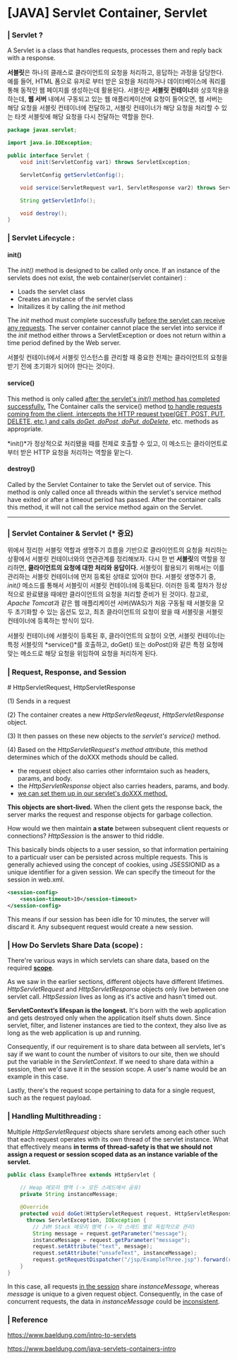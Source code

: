 # [JAVA] Servlet Container, Servlet 

### | Servlet ?

A Servlet is a class that handles requests, processes them and reply back with a response. 

**서블릿**은 하나의 클래스로 클라이언트의 요청을 처리하고, 응답하는 과정을 담당한다. 예를 들어, HTML 폼으로 유저로 부터 받은 요청을 처리하거나 데이터베이스에 쿼리를 통해 동적인 웹 페이지를 생성하는데 활용된다. 서블릿은 **서블릿 컨테이너**와 상호작용을 하는데, **웹 서버** 내에서 구동되고 있는 웹 애플리케이션에 요청이 들어오면, 웹 서버는 해당 요청을 서블릿 컨테이너에 전달하고, 서블릿 컨테이너가 해당 요청을 처리할 수 있는 타겟 서블릿에 해당 요청을 다시 전달하는 역할을 한다. 

```java
package javax.servlet;

import java.io.IOException;

public interface Servlet {
    void init(ServletConfig var1) throws ServletException;

    ServletConfig getServletConfig();

    void service(ServletRequest var1, ServletResponse var2) throws ServletException, IOException;

    String getServletInfo();

    void destroy();
}
```



### | Servlet Lifecycle :

#### init()

The *init()* method is designed to be called only once. If an instance of the servlets does not exist, the web container(servlet container) :

- Loads the servlet class
- Creates an instance of the servlet class
- Initailizes it by calling the *init* method

The *init* method must complete successfully <u>before the servlet can receive any requests</u>. The server container cannot place the servlet into service if the *init* method either throws a ServletException or does not return within a time period defined by the Web server. 

서블릿 컨테이너에서 서블릿 인스턴스를 관리할 때 중요한 전제는 클라이언트의 요청을 받기 전에 초기화가 되어야 한다는 것이다. 

#### service()

This method is only called <u>after the servlet's *init()* method has completed successfully.</u> The Container calls the service() method <u>to handle requests coming from the client, intercepts the HTTP request type(GET, POST, PUT, DELETE, etc.) and calls *doGet*, *doPost*, *doPut*, *doDelete*</u>, etc. methods as appropriate.

*init()*가 정상적으로 처리됐을 때를 전제로 호출할 수 있고, 이 메소드는 클라이언트로부터 받은 HTTP 요청을 처리하는 역할을 맡는다.

#### destroy()

Called by the Servlet Container to take the Servlet out of service. This method is only called once all threads within the servlet's service method have exited or after a timeout period has passed. After the container calls this method, it will not call the service method again on the Servlet. 

___

### | Servlet Container & Servlet (* 중요)

위에서 정리한 서블릿 역할과 생명주기 흐름을 기반으로 클라이언트의 요청을 처리하는 상황에서 서블릿 컨테이너와의 연관관계를 정리해보자. 다시 한 번 **서블릿**의 역할을 정리하면, **클라이언트의 요청에 대한 처리와 응답이다.** 서블릿이 활용되기 위해서는 이를 관리하는 서블릿 컨테이너에 먼저 등록된 상태로 있어야 한다. 서블릿 생명주기 중, *init()* 메소드를 통해서 서블릿이 서블릿 컨테이너에 등록된다. 이러한 등록 절차가 정상적으로 완료됐을 때에만 클라이언트의 요청을 처리할 준비가 된 것이다. 참고로, *Apache Tomcat*과 같은 웹 애플리케이션 서버(WAS)가 처음 구동될 때 서블릿을 모두 초기화할 수 있는 옵션도 있고, 최초 클라이언트의 요청이 왔을 때 서블릿을 서블릿 컨테이너에 등록하는 방식이 있다. 

서블릿 컨테이너에 서블릿이 등록된 후, 클라이언트의 요청이 오면, 서블릿 컨테이너는 특정 서블릿의 *service()*를 호출하고, doGet() 또는 doPost()와 같은 특정 요청에 맞는 메소드로 해당 요청을 위임하여 요청을 처리하게 된다. 

### | Request, Response, and Session 

\# HttpServletRequest, HttpServletResponse

(1) Sends in a request

(2) The container creates a new *HttpServletReqeust*, *HttpServletResponse* object.

(3) It then passes on these new objects to the *servlet's service()* method. 

(4) Based on the *HttpServletRequest's method attribute*, this method determines which of the doXXX methods should be called.

- the request object also carries other informtaion such as headers, params, and body. 
- the *HttpServletResponse* object also carries headers, params, and body. 
- <u>we can set them up in our servlet's doXXX method.</u>

**This objects are short-lived.** When the client gets the response back, the server marks the request and response objects for garbage collection. 

How would we then maintain **a state** between subsequent client requests or connections? *HttpSession* is the answer to thid riddle. 

This basically binds objects to a user session, so that information pertaining to a particualr user can be persisted across multiple requests. This is generally achieved using the concept of cookies, using JSESSIONID as a unique identifier for a given session. We can specify the timeout for the session in web.xml.

```xml
<session-config>
    <session-timeout>10</session-timeout>
</session-config>
```

 This means if our session has been idle for 10 minutes, the server will discard it. Any subsequent request would create a new session. 

### | How Do Servlets Share Data (scope) :

There're various ways in which servlets can share data, based on the required <u>**scope**</u>.

As we saw in the earlier sections, different objects have different lifetimes. *HttpServletRequest* and *HttpServletResponse* objects only live between one servlet call. *HttpSession* lives as long as it's active and hasn't timed out.

**ServletContext‘s lifespan is the longest.** It's born with the web application and gets destroyed only when the application itself shuts down. Since servlet, filter, and listener instances are tied to the context, they also live as long as the web application is up and running.

Consequently, if our requirement is to share data between all servlets, let's say if we want to count the number of visitors to our site, then we should put the variable in the *ServletContext*. If we need to share data within a session, then we'd save it in the session scope. A user's name would be an example in this case.

Lastly, there's the request scope pertaining to data for a single request, such as the request payload.

### | Handling Multithreading : 

Multiple *HttpServletRequest* objects share servlets among each other such that each request operates with its own thread of the servlet instance. What that effectively means **in terms of thread-safety is that we should not assign a request or session scoped data as an instance variable of the servlet.**

```java
public class ExampleThree extends HttpServlet {
    
    // Heap 메모리 영역 (-> 모든 스레드에서 공유)
    private String instanceMessage;

    @Override
    protected void doGet(HttpServletRequest request, HttpServletResponse response) 
      throws ServletException, IOException {
        // JVM Stack 메모리 영역 (-> 각 스레드 별로 독립적으로 관리)
        String message = request.getParameter("message");
        instanceMessage = request.getParameter("message");
        request.setAttribute("text", message);
        request.setAttribute("unsafeText", instanceMessage);
        request.getRequestDispatcher("/jsp/ExampleThree.jsp").forward(request, response);
    }
}
```

In this case, all requests <u>in the session</u> share *instanceMessage*, whereas *message* is unique to a given request object. Consequently, in the case of concurrent requests, the data in *instanceMessage* could be <u>inconsistent</u>. 

### | Reference 

https://www.baeldung.com/intro-to-servlets

https://www.baeldung.com/java-servlets-containers-intro







